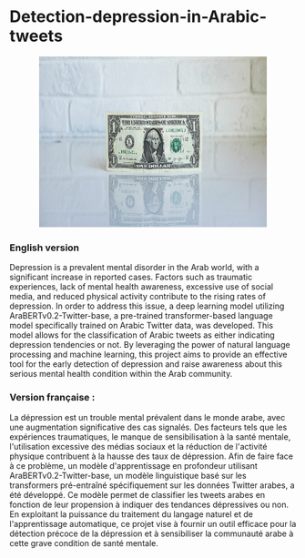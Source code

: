 # Detection-depression-in-Arabic-tweets

<p align="center">
  <img src="https://github.com/ahmadhamad55/Analyze-International-Debt-Statistics/blob/main/image.jpg"  width="400" height="300">
</p>

### English version 
Depression is a prevalent mental disorder in the Arab world, with a significant increase in reported cases. Factors such as traumatic experiences, lack of mental health awareness, excessive use of social media, and reduced physical activity contribute to the rising rates of depression. In order to address this issue, a deep learning model utilizing AraBERTv0.2-Twitter-base, a pre-trained transformer-based language model specifically trained on Arabic Twitter data, was developed. This model allows for the classification of Arabic tweets as either indicating depression tendencies or not. By leveraging the power of natural language processing and machine learning, this project aims to provide an effective tool for the early detection of depression and raise awareness about this serious mental health condition within the Arab community.


### Version française :
La dépression est un trouble mental prévalent dans le monde arabe, avec une augmentation significative des cas signalés. Des facteurs tels que les expériences traumatiques, le manque de sensibilisation à la santé mentale, l'utilisation excessive des médias sociaux et la réduction de l'activité physique contribuent à la hausse des taux de dépression. Afin de faire face à ce problème, un modèle d'apprentissage en profondeur utilisant AraBERTv0.2-Twitter-base, un modèle linguistique basé sur les transformers pré-entraîné spécifiquement sur les données Twitter arabes, a été développé. Ce modèle permet de classifier les tweets arabes en fonction de leur propension à indiquer des tendances dépressives ou non. En exploitant la puissance du traitement du langage naturel et de l'apprentissage automatique, ce projet vise à fournir un outil efficace pour la détection précoce de la dépression et à sensibiliser la communauté arabe à cette grave condition de santé mentale.
